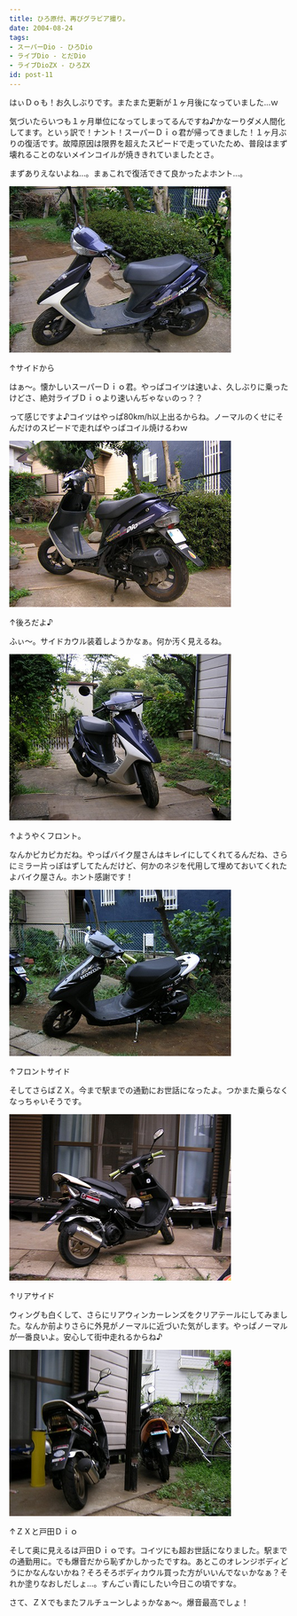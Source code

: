 ```yaml
---
title: ひろ原付、再びグラビア撮り。
date: 2004-08-24
tags:
- スーパーDio - ひろDio
- ライブDio - とだDio
- ライブDioZX - ひろZX
id: post-11
---
```



<p class="sentence">はぃＤｏも！お久しぶりです。またまた更新が１ヶ月後になっていました...ｗ</p>
<p class="sentence">気づいたらいつも１ヶ月単位になってしまってるんですね♪かなーりダメ人間化してます。といぅ訳で！ナント！スーパーＤｉｏ君が帰ってきました！１ヶ月ぶりの復活です。故障原因は限界を超えたスピードで走っていたため、普段はまず壊れることのないメインコイルが焼ききれていましたとさ。

</p>
<p class="sentence spacing10">まずありえないよね...。まぁこれで復活できて良かったよホント...。 </p>
<div class="center spacing"><img src="/photo/diary/2004.08.24_zx1.jpg" alt=""></div>
<p class="sentence">↑サイドから</p>
<p class="sentence">はぁ～。懐かしいスーパーＤｉｏ君。やっぱコイツは速いよ、久しぶりに乗ったけどさ、絶対ライブＤｉｏより速いんぢゃなぃのっ？？</p>

<p class="sentence spacing10">って感じですよ♪コイツはやっぱ80km/h以上出るからね。ノーマルのくせにそんだけのスピードで走ればやっぱコイル焼けるわｗ</p>
<div class="center spacing"><img src="/photo/diary/2004.08.24_zx2.jpg" alt=""></div>
<p class="sentence">↑後ろだよ♪</p>
<p class="sentence spacing10">ふぃ～。サイドカウル装着しようかなぁ。何か汚く見えるね。</p>
<div class="center spacing"><img src="/photo/diary/2004.08.24_zx3.jpg" alt=""></div>
<p class="sentence">↑ようやくフロント。</p>
<p class="sentence spacing10">なんかピカピカだね。やっぱバイク屋さんはキレイにしてくれてるんだね、さらにミラー片っぽはずしてたんだけど、何かのネジを代用して埋めておいてくれたよバイク屋さん。ホント感謝です！</p>
<div class="center spacing"><img src="/photo/diary/2004.08.24_zx4.jpg" alt=""></div>
<p class="sentence">↑フロントサイド</p>
<p class="sentence spacing10">そしてさらばＺＸ。今まで駅までの通勤にお世話になったよ。つかまた乗らなくなっちゃいそうです。</p>
<div class="center spacing"><img src="/photo/diary/2004.08.24_zx5.jpg" alt=""></div>
<p class="sentence">↑リアサイド</p>
<p class="sentence spacing10">ウィングも白くして、さらにリアウィンカーレンズをクリアテールにしてみました。なんか前よりさらに外見がノーマルに近づいた気がします。やっぱノーマルが一番良いよ。安心して街中走れるからね♪</p>
<div class="center spacing"><img src="/photo/diary/2004.08.24_zx6.jpg" alt=""></div>
<p class="sentence">↑ＺＸと戸田Ｄｉｏ</p>
<p class="sentence">そして奥に見えるは戸田Ｄｉｏです。コイツにも超お世話になりました。駅までの通勤用に。でも爆音だから恥ずかしかったですね。あとこのオレンジボディどうにかなんないかね？そろそろボディカウル買った方がいいんでなぃかなぁ？それか塗りなおしだしょ...。すんごぃ青にしたい今日この頃ですな。</p>
<p class="sentence">さて、ＺＸでもまたフルチューンしよぅかなぁ～。爆音最高でしょ！ </p>

